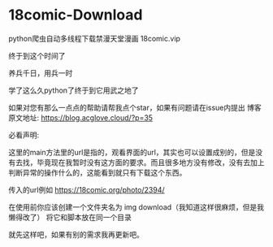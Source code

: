 # 18comic-Download
python爬虫自动多线程下载禁漫天堂漫画 18comic.vip

终于到这个时间了

养兵千日，用兵一时

学了这么久python了终于到它用武之地了

如果对您有那么一点点的帮助请帮我点个star，如果有问题请在issue内提出
博客原文地址: https://blog.acglove.cloud/?p=35

必看声明:

这里的main方法里的url是指的，观看界面的url，其实也可以设置成别的，但是没有去找，毕竟现在我暂时没有这方面的要求。而且很多地方没有修改，没有去加上判断异常的操作什么的，这能看到就只有下载这个东西。

传入的url例如 https://18comic.org/photo/2394/ 

在使用前你应该创建一个文件夹名为 img download（我知道这样很麻烦，但是我懒得改了）
将它和脚本放在同一个目录

就先这样吧，如果有别的需求我再更新吧。
